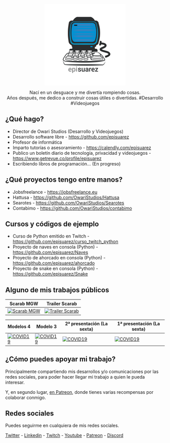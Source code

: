 <p align="center">
   <img align="center" width="256" src="https://github.com/episuarez/episuarez/blob/dbc60b40b89440ceb224678ff1ec1477e89d746b/logo1500_white.png" />
   <p align="center">Nací en un desguace y me divertía rompiendo cosas.<br>Años después, me dedico a construir cosas útiles o divertidas. #Desarrollo #Videojuegos</p>
</p>

<h2>¿Qué hago?</h2>

* Director de Owari Studios (Desarrollo y Videojuegos)
* Desarrollo software libre - https://github.com/episuarez
* Profesor de informática
* Imparto tutorías o asesoramiento - https://calendly.com/episuarez
* Publico un boletín diario de tecnología, privacidad y videojuegos - https://www.getrevue.co/profile/episuarez
* Escribiendo libros de programación... (En progreso)

<h2>¿Qué proyectos tengo entre manos?</h3>

* Jobsfreelance - https://jobsfreelance.eu
* Hattusa - https://github.com/OwariStudios/Hattusa
* Searotes - https://github.com/OwariStudios/Searotes
* Contabimo - https://github.com/OwariStudios/contabimo

<h2>Cursos y códigos de ejemplo</h2>

* Curso de Python emitido en Twitch - https://github.com/episuarez/curso_twitch_python
* Proyecto de naves en consola (Python) - https://github.com/episuarez/Naves
* Proyecto de ahorcado en consola (Python) - https://github.com/episuarez/ahorcado
* Proyecto de snake en consola (Python) - https://github.com/episuarez/Snake

<h2>Alguno de mis trabajos públicos</h2>

Scarab MGW|Trailer Scarab
--|--
[![Scarab MGW](https://img.youtube.com/vi/Z9j4nppRX7U/maxresdefault.jpg)](https://youtu.be/Z9j4nppRX7U)|[![Trailer Scarab](https://img.youtube.com/vi/VAbEK5CCT3M/maxresdefault.jpg)](https://youtu.be/VAbEK5CCT3M)

Modelos 4|Modelo 3|2ª presentación (La sexta)|1ª presentación (La sexta)
--|--|--|--
[![COVID19](https://img.youtube.com/vi/hqve1-UTQY4/maxresdefault.jpg)](https://youtu.be/hqve1-UTQY4)|[![COVID19](https://img.youtube.com/vi/wyD-g1flgoA/maxresdefault.jpg)](https://youtu.be/wyD-g1flgoA)|[![COVID19](https://img.youtube.com/vi/CBsTDs4ERH0/maxresdefault.jpg)](https://youtu.be/CBsTDs4ERH0)|[![COVID19](https://img.youtube.com/vi/Kj9lTZIBPw0/maxresdefault.jpg)](https://youtu.be/Kj9lTZIBPw0)

<h2>¿Cómo puedes apoyar mi trabajo?</h2>

Principalmente compartiendo mis desarrollos y/o comunicaciones por las redes sociales, para poder hacer llegar mi trabajo a quien le pueda interesar.

Y, en segundo lugar, [en Patreon](https://www.patreon.com/episuarez), donde tienes varias recompensas por colaborar conmigo.

<h2>Redes sociales</h2>

Puedes seguirme en cualquiera de mis redes sociales.

[Twitter](https://twitter.com/episuarez) - [Linkedin](https://www.linkedin.com/in/episuarez) - [Twitch](https://www.twitch.tv/episuarez) - [Youtube](https://www.youtube.com/channel/UCBVgB6oZq5WqWh1NJSSWGZw) - [Patreon](https://www.patreon.com/episuarez) - [Discord](https://discord.gg/hvSNTQjpem)
